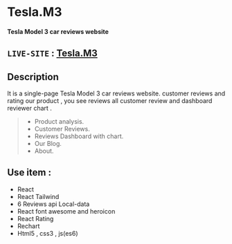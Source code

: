 # Tesla.M3
#### Tesla Model 3 car reviews website

## `LIVE-SITE` : [Tesla.M3](https://mr-time-watch-shop.netlify.app/)

## Description
It is a single-page Tesla Model 3 car reviews website. customer reviews and rating our product , you see reviews all customer review and  dashboard reviewer chart .
> - Product analysis.
> - Customer Reviews.
> - Reviews Dashboard with chart.
> - Our Blog.
> - About.

## Use item : 
* React 
* React Tailwind
* 6 Reviews api Local-data
* React font awesome and heroicon
* React Rating 
* Rechart 
* Html5 , css3 , js(es6)